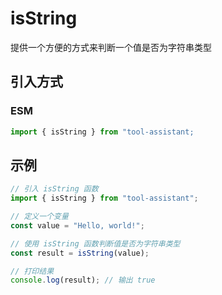 # isString

提供一个方便的方式来判断一个值是否为字符串类型

## 引入方式

<!-- ### CJS

```javascript
const { isString } = require("tool-assistant");
``` -->

### ESM

```javascript
import { isString } from "tool-assistant;
```

## 示例

```javascript
// 引入 isString 函数
import { isString } from "tool-assistant";

// 定义一个变量
const value = "Hello, world!";

// 使用 isString 函数判断值是否为字符串类型
const result = isString(value);

// 打印结果
console.log(result); // 输出 true
```
